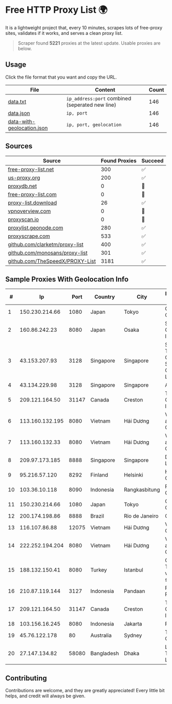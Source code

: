 
# Free HTTP Proxy List 🌍

It is a lightweight project that, every 10 minutes, scrapes lots of free-proxy sites, validates if it works, and serves a clean proxy list.


> Scraper found **5221** proxies at the latest update. Usable proxies are below.

## Usage

Click the file format that you want and copy the URL.


|File|Content|Count|
|----|-------|-----|
|[data.txt](https://raw.githubusercontent.com/themiralay/Proxy-List-World/master/data.txt)|`ip_address:port` combined (seperated new line)|146|
|[data.json](https://raw.githubusercontent.com/themiralay/Proxy-List-World/master/data.json)|`ip, port`|146|
|[data-with-geolocation.json](https://raw.githubusercontent.com/themiralay/Proxy-List-World/master/data-with-geolocation.json)|`ip, port, geolocation`|146|

## Sources

|Source|Found Proxies|Succeed|
|------|-------------|-------|
|[free-proxy-list.net](https://free-proxy-list.net)|300|✅|
|[us-proxy.org](https://www.us-proxy.org)|200|✅|
|[proxydb.net](http://proxydb.net)|0|🚫|
|[free-proxy-list.com](https://free-proxy-list.com/?page=&port=&type%5B%5D=http&type%5B%5D=https&up_time=0&search=Search)|0|🚫|
|[proxy-list.download](https://www.proxy-list.download/HTTP)|26|✅|
|[vpnoverview.com](https://vpnoverview.com/privacy/anonymous-browsing/free-proxy-servers)|0|🚫|
|[proxyscan.io](https://www.proxyscan.io)|0|🚫|
|[proxylist.geonode.com](https://proxylist.geonode.com/api/proxy-list?limit=300&page=1&sort_by=lastChecked&sort_type=desc&protocols=http,https)|280|✅|
|[proxyscrape.com](https://api.proxyscrape.com/v2/?request=displayproxies&protocol=http&timeout=10000&country=all&ssl=all&anonymity=all)|533|✅|
|[github.com/clarketm/proxy-list](https://raw.githubusercontent.com/clarketm/proxy-list/master/proxy-list-raw.txt)|400|✅|
|[github.com/monosans/proxy-list](https://raw.githubusercontent.com/monosans/proxy-list/main/proxies/http.txt)|301|✅|
|[github.com/TheSpeedX/PROXY-List](https://raw.githubusercontent.com/TheSpeedX/PROXY-List/master/http.txt)|3181|✅|


## Sample Proxies With Geolocation Info

|#|Ip|Port|Country|City|Internet Service Provider|
|-|--|----|-------|----|-------------------------|
|1|150.230.214.66|1080|Japan|Tokyo|Oracle Corporation|
|2|160.86.242.23|8080|Japan|Osaka|Sony Network Communications Inc|
|3|43.153.207.93|3128|Singapore|Singapore|Shenzhen Tencent Computer Systems Company Limited|
|4|43.134.229.98|3128|Singapore|Singapore|Aceville Pte.ltd|
|5|209.121.164.50|31147|Canada|Creston|TELUS Communications Inc.|
|6|113.160.132.195|8080|Vietnam|Hải Dương|VietNam Post and Telecom Corporation|
|7|113.160.132.33|8080|Vietnam|Hải Dương|VietNam Post and Telecom Corporation|
|8|209.97.173.185|8888|Singapore|Singapore|DigitalOcean, LLC|
|9|95.216.57.120|8292|Finland|Helsinki|Hetzner Online GmbH|
|10|103.36.10.118|8090|Indonesia|Rangkasbitung|PT Awinet Global Mandiri|
|11|150.230.214.66|1080|Japan|Tokyo|Oracle Corporation|
|12|200.174.198.86|8888|Brazil|Rio de Janeiro|Claro S.A|
|13|116.107.86.88|12075|Vietnam|Hải Dương|Viettel Corporation|
|14|222.252.194.204|8080|Vietnam|Hải Dương|VietNam Post and Telecom Corporation|
|15|188.132.150.41|8080|Turkey|Istanbul|Guneydogu Telekom int.bil. ve ilt. hiz. tic. ltd. sti.|
|16|210.87.119.144|3127|Indonesia|Pandaan|PT. Lintas Digital Raka|
|17|209.121.164.50|31147|Canada|Creston|TELUS Communications Inc.|
|18|103.156.16.245|8080|Indonesia|Jakarta|RSTNET|
|19|45.76.122.178|80|Australia|Sydney|The Constant Company|
|20|27.147.134.82|58080|Bangladesh|Dhaka|Link3 Technologies Limited|



## Contributing

Contributions are welcome, and they are greatly appreciated! Every
little bit helps, and credit will always be given.

